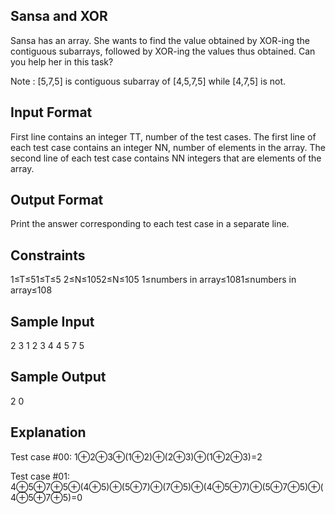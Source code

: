 Sansa and XOR
-------------
Sansa has an array. She wants to find the value obtained by XOR-ing the contiguous subarrays, followed by XOR-ing the values thus obtained. Can you help her in this task?

Note : [5,7,5] is contiguous subarray of [4,5,7,5] while [4,7,5] is not.

Input Format
------------
First line contains an integer TT, number of the test cases.
The first line of each test case contains an integer NN, number of elements in the array.
The second line of each test case contains NN integers that are elements of the array.

Output Format
-------------
Print the answer corresponding to each test case in a separate line.

Constraints
-----------
1≤T≤51≤T≤5
2≤N≤1052≤N≤105
1≤numbers in array≤1081≤numbers in array≤108

Sample Input
------------
2
3
1 2 3
4
4 5 7 5

Sample Output
-------------
2
0

Explanation
-----------
Test case #00:
1⊕2⊕3⊕(1⊕2)⊕(2⊕3)⊕(1⊕2⊕3)=2

Test case #01:
4⊕5⊕7⊕5⊕(4⊕5)⊕(5⊕7)⊕(7⊕5)⊕(4⊕5⊕7)⊕(5⊕7⊕5)⊕(4⊕5⊕7⊕5)=0